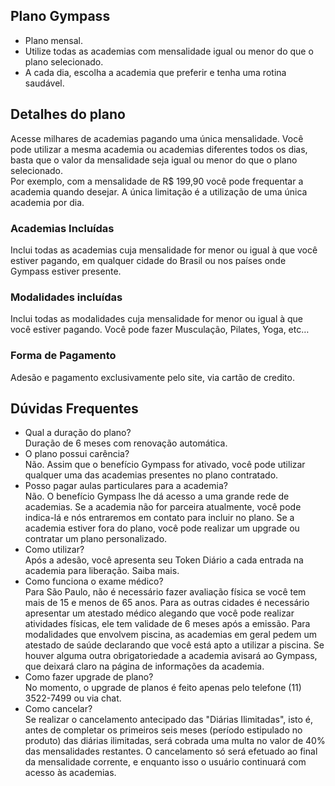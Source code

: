 ## Plano Gympass

- Plano mensal. 
- Utilize todas as academias com mensalidade igual ou menor do que o plano selecionado.
- A cada dia, escolha a academia que preferir e tenha uma rotina saudável.

## Detalhes do plano

Acesse milhares de academias pagando uma única mensalidade. Você pode utilizar a mesma academia ou academias diferentes todos os dias, basta que o valor da mensalidade seja igual ou menor do que o plano selecionado.  
Por exemplo, com a mensalidade de R$ 199,90 você pode frequentar a academia quando desejar. A única limitação é a utilização de uma única academia por dia.

### Academias Incluídas
Inclui todas as academias cuja mensalidade for menor ou igual à que você estiver pagando, em qualquer cidade do Brasil ou nos países onde Gympass estiver presente.

### Modalidades incluídas
Inclui todas as modalidades cuja mensalidade for menor ou igual à que você estiver pagando. Você pode fazer Musculação, Pilates, Yoga, etc…

### Forma de Pagamento
Adesão e pagamento exclusivamente pelo site, via cartão de credito.

## Dúvidas Frequentes
- Qual a duração do plano?  
  Duração de 6 meses com renovação automática.
- O plano possui carência?  
  Não. Assim que o benefício Gympass for ativado, você pode utilizar qualquer uma das academias presentes no plano contratado.
- Posso pagar aulas particulares para a academia?  
  Não. O benefício Gympass lhe dá acesso a uma grande rede de academias. Se a academia não for parceira atualmente, você pode indica-lá e nós entraremos em contato para incluir no plano. Se a academia estiver fora do plano, você pode realizar um upgrade ou contratar um plano personalizado.
- Como utilizar?  
  Após a adesão, você apresenta seu Token Diário a cada entrada na academia para liberação. Saiba mais.
- Como funciona o exame médico?  
  Para São Paulo, não é necessário fazer avaliação física se você tem mais de 15 e menos de 65 anos. Para as outras cidades é necessário apresentar um atestado médico alegando que você pode realizar atividades físicas, ele tem validade de 6 meses após a emissão.
  Para modalidades que envolvem piscina, as academias em geral pedem um atestado de saúde declarando que você está apto a utilizar a piscina.
  Se houver alguma outra obrigatoriedade a academia avisará ao Gympass, que deixará claro na página de informações da academia.
- Como fazer upgrade de plano?  
  No momento, o upgrade de planos é feito apenas pelo telefone (11) 3522-7499 ou via chat. 
- Como cancelar?  
  Se realizar o cancelamento antecipado das "Diárias Ilimitadas", isto é, antes de completar os primeiros seis meses (período estipulado no produto) das diárias ilimitadas, será cobrada uma multa no valor de 40% das mensalidades restantes. O cancelamento só será efetuado ao final da mensalidade corrente, e enquanto isso o usuário continuará com acesso às academias.
